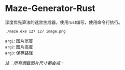 Maze-Generator-Rust
===

深度优先算法的迷宫生成器，使用rust编写，使用命令行执行。

`./maze.exe 127 127 image.png` 

`arg1`:  图片宽度  
`arg2`:  图片高度  
`arg3`:  保存路径  

*注：所有偶数图片尺寸都会减一*
